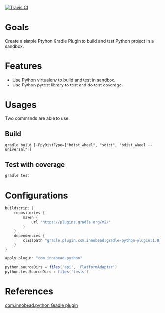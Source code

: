 [![Travis CI](https://travis-ci.org/innobead/pygradle.svg?branch=master)](https://travis-ci.org/innobead/pygradle)

# Goals
Create a simple Ptyhon Gradle Plugin to build and test Python project in a sandbox. 

# Features
* Use Python virtualenv to build and test in sandbox.
* Use Python pytest library to test and do test coverage.

# Usages
Two commands are able to use.
## Build
`gradle build [-PpyDistType=["bdist_wheel", "sdist", "bdist_wheel --universal"]]`

## Test with coverage
`gradle test`

# Configurations
```groovy
buildscript {
    repositories {
        maven {
            url "https://plugins.gradle.org/m2/"
        }
    }
    dependencies {
        classpath "gradle.plugin.com.innobead:gradle-python-plugin:1.0.5"
    }
}

apply plugin: "com.innobead.python"

python.sourceDirs = files('api', 'PlatformAdapter')
python.testSourceDirs = files('tests')
```

# References
[com.innobead.python Gradle plugin](https://plugins.gradle.org/plugin/com.innobead.python)
